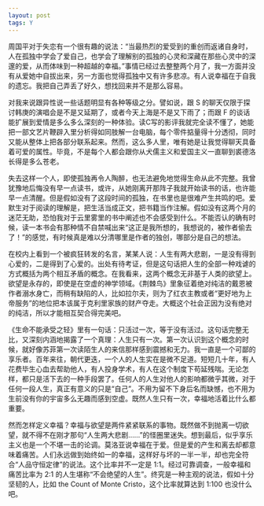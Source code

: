 ```yaml
---
layout: post
tags: Y
---
```


周国平对于失恋有一个很有趣的说法：“当最热烈的爱受到的重创而返诸自身时，人在孤独中学会了爱自己，也学会了理解别的孤独的心灵和深藏在那些心灵中的深邃的爱，从而体味到一种超越的幸福。”事情已经过去整整两个月了，我一方面并没有从爱她中自拔出来，另一方面也觉得孤独中又有许多悲凉。有人说幸福在于自我的遗忘。我把自己弄丢了好久，想找回来并不是那么容易。

对我来说跟异性说一些话题明显有各种等级之分。譬如说，跟 S 的聊天仅限于探讨韩庚的演唱会是不是又延期了，或者今天上海是不是又下雨了；而跟 F 的谈话能扩展到爱情是多么多么深刻的一种体验。读C写的影评我就完全读不懂了，她能把一部文艺片鞭辟入里分析得如同肢解一台电脑，每个零件掂量得十分透彻，同时又能从整体上把各部分联系起来。然而，这么多人里，唯有她是让我觉得聊天具备着可爱的属性。毕竟，不是每个人都会跟你从犬儒主义和爱国主义一直聊到裘德洛长得是多么苍老。

失去这样一个人，即使孤独再令人陶醉，也无法避免地觉得生命从此不完整。我曾犹豫地后悔没有早一点读书，或许，从她刚离开那阵子我就开始读书的话，也许能早一点清醒。但是假如没有了这段时间的孤独，在书里也是很难产生共鸣的吧。爱默生对于阅读的理解是，把生活当成正文，把书籍当作注解。假如没有这两个月的迷茫无助，恐怕我对于云里雾里的书中阐述也不会感受到什么。不能否认的确有时候，读一本书会有那种情不自禁喊出来“这正是我所想的，我想说的，被作者偷去了！”的感觉，有时候真是难以分清哪里是作者的独创，哪部分是自己的想法。

在校内上看到一个被疯狂转发的名言，某某人说：人生有两大悲剧，一是没有得到心爱的，二是得到了心爱的。出处有待考证，但是这句话把人生的全部一种戏谑的方式概括为两个相互矛盾的概念。在我看来，这两个概念无非基于人类的欲望上。欲望是永存的，即使是在空虚的神学领域。《荆棘鸟》里象征着绝对纯洁的戴恩被作者溺水身亡，而稍有缺陷的人，比如拉尔夫，则为了红衣主教或者“更好地为上帝服务”的地位把本该属于克利里家族的财产夺走。大概这个社会正因为没有绝对的纯洁，所以才能相互契合得完美吧。

《生命不能承受之轻》里有一句话：只活过一次，等于没有活过。这句话完整无比，又深刻内涵地揭露了一个真理：人生只有一次。第一次认识到这个概念的时候，就好像苏菲第一次读陌生人的来信那样感到震撼和无力。我一直是一个可鄙的享乐者。百年来往，朝代更迭，一个人的人生实在是微不足道。短短几十年，有人花费毕生心血去帮助他人，有人投身学术，有人在这个制度下苟延残喘。无论怎样，都只是活下去的一种手段罢了。任何人的人生对他人的影响都微乎其微，对于任何一段人生，真正有意义的只是“自己”。不用为留不下身后名而缺憾，也不用为生前没有你的宇宙多么无趣而感到空虚。既然人生只有一次，幸福地活着比什么都重要。

然而怎样定义幸福？幸福与欲望是两件紧紧联系的事物。既然做不到抛离一切欲望，就不得不在刚才那句“人生两大悲剧……”的怪圈里迷失。想到最后，似乎享乐主义也是一个不堪一击的论调。莫洛亚说幸福在于爱。但是爱的产生和离去却都意味着痛苦。人们永远做到始终如一的幸福，这样好与坏的一半一半，却也完全符合“人品守恒定律”的说法。这个比率并不一定是 1:1。经过可靠调查，一般幸福和痛苦比率为 2:1 的人生堪称“不会绝望的人生”。终究是一种主观的说法，假如十分坚韧的人，比如 the Count of Monte Cristo，这个比率就算达到 1:100 也没什么吧。
